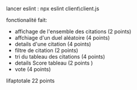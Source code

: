 lancer eslint : npx eslint client\client.js

fonctionalité fait: 
* affichage de l'ensemble des citations (2 points)
* affchiage d'un duel aléatoire (4 points) 
* details d'une citation (4 points)
* filtre de citation (2 points) 
* tri du tableau des citations (4 points)
* details Score tableau (2 points ) 
* vote (4 points) 


lifaptotale 22 points 